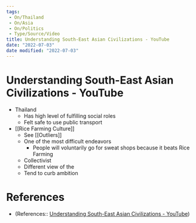 ```yaml
---
tags:
 - On/Thailand
 - On/Asia
 - On/Politics
 - Type/Source/Video
title: Understanding South-East Asian Civilizations - YouTube
date: "2022-07-03"
date modified: "2022-07-03"
---
```


# Understanding South-East Asian Civilizations - YouTube
- Thailand
	- Has high level of fulfilling social roles
	- Felt safe to use public transport
- [[Rice Farming Culture]]
	- See [[Outliers]]
	- One of the most difficult endeavors
		- People will voluntarily go for sweat shops because it beats Rice Farming
	- Collectivist
	- Different view of the
	- Tend to curb ambition

# References
- (References:: [Understanding South-East Asian Civilizations - YouTube](https://www.youtube.com/watch?v=4Gvbjnz5icY))
